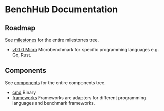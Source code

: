 # BenchHub Documentation

## Roadmap

See [milestones](milestones) for the entire milestones tree.

- [v0.1.0 Micro](milestones/v0.1.0-micro) Microbenchmark for specific programming languages e.g. Go, Rust.
  
## Components

See [components](components) for the entire components tree.

- [cmd](components/cmd) Binary
- [frameworks](components/frameworks) Frameworks are adapters for different programming languages and benchmark frameworks. 